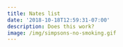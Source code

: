 ```yaml
---
title: Nates list
date: '2018-10-18T12:59:31-07:00'
description: Does this work?
image: /img/simpsons-no-smoking.gif
---
```


<html>
<head>
	<meta content="text/html; charset=UTF-8" http-equiv="content-type">
	<style type="text/css">
		@import url(https://themes.googleusercontent.com/fonts/css?kit=IRJFLIKwPKaUNz6w8LA_cl-9U_jkqjwAqRUBEUkk1wxbV0WvE1cEyAoIq5yYZlSc);

</head>

<body style="background-color:#000000;padding:0pt 45.4pt 0pt 45.4pt;max-width:521.3pt">
	<div>
		<p style="padding-top:4pt;color:#000000;padding-left:0;font-size:10pt;padding-bottom:2pt;line-height:1.2;margin-right:0;margin-left:18pt;text-indent:-18pt;font-family:&quot;Trebuchet MS&quot;;margin-top:0;orphans:2;margin-bottom:0;widows:2;height:10pt;text-align:left;padding-right:0"><span style="color:#000000;font-weight:400;text-decoration:none;vertical-align:baseline;font-size:10pt;font-family:&quot;Trebuchet MS&quot;;font-style:normal"></span></p>
	</div>
	<p class="subtitle" id="h.sw131ozi4qg2" style="padding-top:0pt;margin:0;color:#666666;padding-left:0;font-size:15pt;padding-bottom:16pt;line-height:1.5;page-break-after:avoid;font-family:&quot;Arial&quot;;orphans:2;widows:2;text-align:center;padding-right:0"><span style="color:#b45f06;font-weight:400;text-decoration:none;vertical-align:baseline;font-size:15pt;font-family:&quot;Ubuntu Mono&quot;;font-style:normal">Teach yourself enough to be a web developer in a year or less</span><span style="overflow: hidden; display: inline-block; margin: 0.00px -0.00px; border: 5.33px solid #783f04; transform: rotate(0.00rad) translateZ(0px); -webkit-transform: rotate(0.00rad) translateZ(0px); width: 834.00px; height: 63.00px;"><img alt="" src="images/image4.jpg" style="width: 1038.48px; height: 695.22px; margin-left: -204.48px; margin-top: -306.38px; transform: rotate(0.00rad) translateZ(0px); -webkit-transform: rotate(0.00rad) translateZ(0px);" title=""></span></p>
	<h5
	 id="h.7kuc7hu9wr14" style="padding-top:12pt;margin:0;color:#666666;padding-left:0;font-size:11pt;padding-bottom:4pt;line-height:1.5;page-break-after:avoid;font-family:&quot;Trebuchet MS&quot;;orphans:2;widows:2;text-align:left;padding-right:0"><span style="color:#f6b26b;font-weight:400;text-decoration:none;vertical-align:baseline;font-size:14pt;font-family:&quot;Ubuntu Mono&quot;;font-style:normal">What you&rsquo;ll need</span></h5>
		<ul class="lst-kix_q8poj3vv7w2e-0 start" style="padding:0;margin:0">
			<li style="padding-top:4pt;color:#000000;padding-left:0pt;font-size:10pt;padding-bottom:2pt;line-height:1.5;margin-right:0;margin-left:36pt;font-family:&quot;Trebuchet MS&quot;;margin-top:0;orphans:2;margin-bottom:0;widows:2;text-align:left;padding-right:0"><span style="color:#fce5cd;font-weight:400;text-decoration:none;vertical-align:baseline;font-size:10pt;font-family:&quot;Ubuntu Mono&quot;;font-style:normal">Purpose / Motivation</span></li>
		</ul>
		<ul class="lst-kix_q8poj3vv7w2e-1 start" style="padding:0;margin:0">
			<li style="padding-top:4pt;color:#000000;padding-left:0pt;font-size:10pt;padding-bottom:2pt;line-height:1.5;margin-right:0;margin-left:72pt;font-family:&quot;Trebuchet MS&quot;;margin-top:0;orphans:2;margin-bottom:0;widows:2;text-align:left;padding-right:0"><span style="color:#fce5cd;font-weight:400;text-decoration:none;vertical-align:baseline;font-size:10pt;font-family:&quot;Ubuntu Mono&quot;;font-style:normal">Why are you doing this?</span></li>
			<li style="padding-top:4pt;color:#000000;padding-left:0pt;font-size:10pt;padding-bottom:2pt;line-height:1.5;margin-right:0;margin-left:72pt;font-family:&quot;Trebuchet MS&quot;;margin-top:0;orphans:2;margin-bottom:0;widows:2;text-align:left;padding-right:0"><span style="color:#fce5cd;font-weight:400;text-decoration:none;vertical-align:baseline;font-size:10pt;font-family:&quot;Ubuntu Mono&quot;;font-style:normal">Needs to be a driving force, one that will keep you going.</span></li>
		</ul>
		<ul class="lst-kix_q8poj3vv7w2e-0" style="padding:0;margin:0">
			<li style="padding-top:4pt;color:#000000;padding-left:0pt;font-size:10pt;padding-bottom:2pt;line-height:1.5;margin-right:0;margin-left:36pt;font-family:&quot;Trebuchet MS&quot;;margin-top:0;orphans:2;margin-bottom:0;widows:2;text-align:left;padding-right:0"><span style="color:#fce5cd;font-weight:400;text-decoration:none;vertical-align:baseline;font-size:10pt;font-family:&quot;Ubuntu Mono&quot;;font-style:normal">Have a clear goal</span></li>
		</ul>
		<ul class="lst-kix_q8poj3vv7w2e-1 start" style="padding:0;margin:0">
			<li style="padding-top:4pt;color:#000000;padding-left:0pt;font-size:10pt;padding-bottom:2pt;line-height:1.5;margin-right:0;margin-left:72pt;font-family:&quot;Trebuchet MS&quot;;margin-top:0;orphans:2;margin-bottom:0;widows:2;text-align:left;padding-right:0"><span style="color:#fce5cd;font-weight:400;text-decoration:none;vertical-align:baseline;font-size:10pt;font-family:&quot;Ubuntu Mono&quot;;font-style:normal">This could be as simple as &ldquo;I want to make an app to keep track of my bills&rdquo;.</span></li>
			<li
			 style="padding-top:4pt;color:#000000;padding-left:0pt;font-size:10pt;padding-bottom:2pt;line-height:1.5;margin-right:0;margin-left:72pt;font-family:&quot;Trebuchet MS&quot;;margin-top:0;orphans:2;margin-bottom:0;widows:2;text-align:left;padding-right:0"><span style="color:#fce5cd;font-weight:400;text-decoration:none;vertical-align:baseline;font-size:10pt;font-family:&quot;Ubuntu Mono&quot;;font-style:normal">It must be very specific.</span></li>
		</ul>
		<ul class="lst-kix_q8poj3vv7w2e-0" style="padding:0;margin:0">
			<li style="padding-top:4pt;color:#000000;padding-left:0pt;font-size:10pt;padding-bottom:2pt;line-height:1.5;margin-right:0;margin-left:36pt;font-family:&quot;Trebuchet MS&quot;;margin-top:0;orphans:2;margin-bottom:0;widows:2;text-align:left;padding-right:0"><span style="color:#fce5cd;font-weight:400;text-decoration:none;vertical-align:baseline;font-size:10pt;font-family:&quot;Ubuntu Mono&quot;;font-style:normal">Time</span></li>
		</ul>
		<ul class="lst-kix_q8poj3vv7w2e-1 start" style="padding:0;margin:0">
			<li style="padding-top:4pt;color:#000000;padding-left:0pt;font-size:10pt;padding-bottom:2pt;line-height:1.5;margin-right:0;margin-left:72pt;font-family:&quot;Trebuchet MS&quot;;margin-top:0;orphans:2;margin-bottom:0;widows:2;text-align:left;padding-right:0"><span style="color:#fce5cd;font-weight:400;text-decoration:none;vertical-align:baseline;font-size:10pt;font-family:&quot;Ubuntu Mono&quot;;font-style:normal">This one is tough especially if you have other obligations. </span></li>
			<li style="padding-top:4pt;color:#000000;padding-left:0pt;font-size:10pt;padding-bottom:2pt;line-height:1.5;margin-right:0;margin-left:72pt;font-family:&quot;Trebuchet MS&quot;;margin-top:0;orphans:2;margin-bottom:0;widows:2;text-align:left;padding-right:0"><span style="color:#fce5cd;font-weight:400;text-decoration:none;vertical-align:baseline;font-size:10pt;font-family:&quot;Ubuntu Mono&quot;;font-style:normal">Make the time. Stay up an hour later to code if you have to. </span></li>
			<li style="padding-top:4pt;color:#000000;padding-left:0pt;font-size:10pt;padding-bottom:2pt;line-height:1.5;margin-right:0;margin-left:72pt;font-family:&quot;Trebuchet MS&quot;;margin-top:0;orphans:2;margin-bottom:0;widows:2;text-align:left;padding-right:0"><span style="font-family:&quot;Ubuntu Mono&quot;;color:#fce5cd;font-weight:400">I have a 22 mo old &amp; work 40-60 hrs a week. To make time for this I literally had to make this my </span><span style="font-family:&quot;Ubuntu Mono&quot;;font-style:italic;color:#fce5cd;font-weight:400">only</span>
				<span
				 style="color:#fce5cd;font-weight:400;text-decoration:none;vertical-align:baseline;font-size:10pt;font-family:&quot;Ubuntu Mono&quot;;font-style:normal">&nbsp;past time.</span>
			</li>
		</ul>
		<ul class="lst-kix_q8poj3vv7w2e-0" style="padding:0;margin:0">
			<li style="padding-top:4pt;color:#000000;padding-left:0pt;font-size:10pt;padding-bottom:2pt;line-height:1.5;margin-right:0;margin-left:36pt;font-family:&quot;Trebuchet MS&quot;;margin-top:0;orphans:2;margin-bottom:0;widows:2;text-align:left;padding-right:0"><span style="color:#fce5cd;font-weight:400;text-decoration:none;vertical-align:baseline;font-size:10pt;font-family:&quot;Ubuntu Mono&quot;;font-style:normal">Choose 1 technology/language</span></li>
		</ul>
		<ul class="lst-kix_q8poj3vv7w2e-1 start" style="padding:0;margin:0">
			<li style="padding-top:4pt;color:#000000;padding-left:0pt;font-size:10pt;padding-bottom:2pt;line-height:1.5;margin-right:0;margin-left:72pt;font-family:&quot;Trebuchet MS&quot;;margin-top:0;orphans:2;margin-bottom:0;widows:2;text-align:left;padding-right:0"><span style="color:#fce5cd;font-weight:400;text-decoration:none;vertical-align:baseline;font-size:10pt;font-family:&quot;Ubuntu Mono&quot;;font-style:normal">It should align with your goal (for example: pick a mobile language/tech-stack such as Swift, Kotlin, or Flutter if your goal is a mobile app)</span></li>
			<li
			 style="padding-top:4pt;color:#000000;padding-left:0pt;font-size:10pt;padding-bottom:2pt;line-height:1.5;margin-right:0;margin-left:72pt;font-family:&quot;Trebuchet MS&quot;;margin-top:0;orphans:2;margin-bottom:0;widows:2;text-align:left;padding-right:0"><span style="color:#fce5cd;font-weight:400;text-decoration:none;vertical-align:baseline;font-size:10pt;font-family:&quot;Ubuntu Mono&quot;;font-style:normal">It&#39;s easy to get stuck trying to decide which language to start with. </span></li>
				<li
				 style="padding-top:4pt;color:#000000;padding-left:0pt;font-size:10pt;padding-bottom:2pt;line-height:1.5;margin-right:0;margin-left:72pt;font-family:&quot;Trebuchet MS&quot;;margin-top:0;orphans:2;margin-bottom:0;widows:2;text-align:left;padding-right:0"><span style="color:#fce5cd;font-weight:400;text-decoration:none;vertical-align:baseline;font-size:10pt;font-family:&quot;Ubuntu Mono&quot;;font-style:normal">It really doesn&#39;t matter as long as it is current. </span></li>
					<li style="padding-top:4pt;color:#000000;padding-left:0pt;font-size:10pt;padding-bottom:2pt;line-height:1.5;margin-right:0;margin-left:72pt;font-family:&quot;Trebuchet MS&quot;;margin-top:0;orphans:2;margin-bottom:0;widows:2;text-align:left;padding-right:0"><span style="font-family:&quot;Ubuntu Mono&quot;;color:#fce5cd;font-weight:400">Just pick </span><span style="-webkit-text-decoration-skip:none;color:#fce5cd;font-weight:400;text-decoration:underline;text-decoration-skip-ink:none;font-family:&quot;Ubuntu Mono&quot;">one</span>
						<span
						 style="font-family:&quot;Ubuntu Mono&quot;;color:#fce5cd;font-weight:400">. </span><span style="font-family:&quot;Ubuntu Mono&quot;;color:#fce5cd;font-weight:700">More importantly - stick with it!</span></li>
					<li style="padding-top:4pt;color:#000000;padding-left:0pt;font-size:10pt;padding-bottom:2pt;line-height:1.5;margin-right:0;margin-left:72pt;font-family:&quot;Trebuchet MS&quot;;margin-top:0;orphans:2;margin-bottom:0;widows:2;text-align:left;padding-right:0"><span style="color:#fce5cd;font-weight:400;text-decoration:none;vertical-align:baseline;font-size:10pt;font-family:&quot;Ubuntu Mono&quot;;font-style:normal">Ignore flavor of the week articles, pick established (boring - aka reliable) ones.</span></li>
		</ul>
		<p style="padding-top:4pt;margin:0;color:#000000;padding-left:0;font-size:10pt;padding-bottom:2pt;line-height:1.5;font-family:&quot;Trebuchet MS&quot;;orphans:2;widows:2;height:10pt;text-align:left;padding-right:0"><span style="color:#fce5cd;font-weight:400;text-decoration:none;vertical-align:baseline;font-size:10pt;font-family:&quot;Ubuntu Mono&quot;;font-style:normal"></span></p>
		<h5 id="h.tn7b0umwdkic" style="padding-top:12pt;margin:0;color:#666666;padding-left:0;font-size:11pt;padding-bottom:4pt;line-height:1.5;page-break-after:avoid;text-indent:36pt;font-family:&quot;Trebuchet MS&quot;;orphans:2;widows:2;text-align:left;padding-right:0"><span style="font-weight:400;font-family:&quot;Ubuntu Mono&quot;">This is a deep and very dark rabbit hole. You will likely end up somewhere completely different than you could have ever imagined. That being said: </span><span style="font-family:&quot;Ubuntu Mono&quot;;font-style:italic;font-weight:400">proceed with clear intent</span>
			<span
			 style="color:#666666;font-weight:400;text-decoration:none;vertical-align:baseline;font-size:11pt;font-family:&quot;Ubuntu Mono&quot;;font-style:normal">&nbsp;so as to not get lost in the labyrinth.</span><span style="overflow: hidden; display: inline-block; margin: 0.00px 0.00px; border: 0.00px solid #000000; transform: rotate(0.00rad) translateZ(0px); -webkit-transform: rotate(0.00rad) translateZ(0px); width: 51.97px; height: 73.00px;"><img alt="" src="images/image3.png" style="width: 51.97px; height: 73.00px; margin-left: 0.00px; margin-top: 0.00px; transform: rotate(0.00rad) translateZ(0px); -webkit-transform: rotate(0.00rad) translateZ(0px);" title=""></span></h5>
		<p
		 style="padding-top:4pt;color:#000000;padding-left:0;font-size:10pt;padding-bottom:2pt;line-height:1.5;margin-right:0;margin-left:18pt;text-indent:-18pt;font-family:&quot;Trebuchet MS&quot;;margin-top:0;orphans:2;margin-bottom:0;widows:2;height:10pt;text-align:left;padding-right:0"><span style="color:#000000;font-weight:400;text-decoration:none;vertical-align:baseline;font-size:10pt;font-family:&quot;Trebuchet MS&quot;;font-style:normal"></span></p>
			<p style="padding-top:4pt;color:#000000;padding-left:0;font-size:10pt;padding-bottom:2pt;line-height:1.5;margin-right:0;margin-left:36pt;text-indent:-36pt;font-family:&quot;Trebuchet MS&quot;;margin-top:0;orphans:2;margin-bottom:0;widows:2;text-align:left;padding-right:0"><span style="font-family:&quot;Ubuntu Mono&quot;;color:#d9d9d9;font-weight:400">Take advantage of </span><span style="font-family:&quot;Ubuntu Mono&quot;;color:#d9d9d9;font-weight:700">free</span><span style="color:#d9d9d9;font-weight:400;text-decoration:none;vertical-align:baseline;font-size:10pt;font-family:&quot;Ubuntu Mono&quot;;font-style:normal">&nbsp;knowledge before spending money on a course, book or system. You may even find that after you know more, you decide to go a completely different direction. I was certain that Ruby on Rails was for me, later I realized that C syntax languages made more sense to my brain.</span></p>
			<p
			 style="padding-top:4pt;color:#000000;padding-left:0;font-size:10pt;padding-bottom:2pt;line-height:1.5;margin-right:0;margin-left:36pt;text-indent:-36pt;font-family:&quot;Trebuchet MS&quot;;margin-top:0;orphans:2;margin-bottom:0;widows:2;text-align:left;padding-right:0"><span style="overflow: hidden; display: inline-block; margin: 0.00px 0.00px; border: 0.00px solid #000000; transform: rotate(0.00rad) translateZ(0px); -webkit-transform: rotate(0.00rad) translateZ(0px); width: 247.15px; height: 107.50px;"><img alt="" src="images/image1.png" style="width: 247.15px; height: 144.28px; margin-left: 0.00px; margin-top: -25.46px; transform: rotate(0.00rad) translateZ(0px); -webkit-transform: rotate(0.00rad) translateZ(0px);" title=""></span></p>
				<p
				 style="padding-top:4pt;color:#000000;padding-left:0;font-size:10pt;padding-bottom:2pt;line-height:1.5;margin-right:0;margin-left:36pt;text-indent:-36pt;font-family:&quot;Trebuchet MS&quot;;margin-top:0;orphans:2;margin-bottom:0;widows:2;text-align:left;padding-right:0"><span style="font-family:&quot;Ubuntu Mono&quot;;color:#d9d9d9;font-weight:400">Since this </span><span style="font-family:&quot;Ubuntu Mono&quot;;color:#d9d9d9;font-weight:400">is </span><span style="font-family:&quot;Ubuntu Mono&quot;;color:#d9d9d9;font-weight:400">about web development, you will want a good handle on HTML and CSS. A little JavaScript never hurt, but I would not invest too much time unless you plan on using JS Frameworks for your goal. You don&#39;t need to be an expert at HTML and CSS, but you need to understand the basics because you will </span>
					<span
					 style="font-family:&quot;Ubuntu Mono&quot;;color:#d9d9d9;font-weight:700">always</span><span style="color:#d9d9d9;font-weight:400;text-decoration:none;vertical-align:baseline;font-size:10pt;font-family:&quot;Ubuntu Mono&quot;;font-style:normal">&nbsp;be using them one way or another. Luckily, there are many professional grade resources to start learning or to brush up your knowledge if it&#39;s been a while. </span></p>
						<h3
						 id="h.qixzi4gov1zp" style="padding-top:16pt;margin:0;color:#434343;padding-left:0;font-size:14pt;padding-bottom:4pt;line-height:1.5;page-break-after:avoid;font-family:&quot;Trebuchet MS&quot;;orphans:2;widows:2;text-align:left;padding-right:0"><span style="color:#f6b26b;font-weight:400;text-decoration:none;vertical-align:baseline;font-size:14pt;font-family:&quot;Ubuntu Mono&quot;;font-style:normal">YouTube is a fountain of knowledge </span><span style="overflow: hidden; display: inline-block; margin: 0.00px 0.00px; border: 0.00px solid #000000; transform: rotate(0.00rad) translateZ(0px); -webkit-transform: rotate(0.00rad) translateZ(0px); width: 102.61px; height: 29.50px;"><img alt="" src="images/image2.png" style="width: 102.61px; height: 29.50px; margin-left: 0.00px; margin-top: 0.00px; transform: rotate(0.00rad) translateZ(0px); -webkit-transform: rotate(0.00rad) translateZ(0px);" title=""></span></h3>
							<ol
							 class="lst-kix_p75hgsm9wvd-0 start" start="1" style="padding:0;margin:0">
								<li style="padding-top:4pt;color:#000000;padding-left:0pt;font-size:10pt;padding-bottom:2pt;line-height:1.5;margin-right:0;margin-left:36pt;font-family:&quot;Trebuchet MS&quot;;margin-top:0;orphans:2;margin-bottom:0;widows:2;text-align:left;padding-right:0"><span style="font-family:&quot;Ubuntu Mono&quot;;color:#ff9900;font-weight:400"><a href="https://www.google.com/url?q=https://www.youtube.com/user/TechGuyWeb&amp;sa=D&amp;ust=1534138303530000" style="color:inherit;text-decoration:inherit">Traversy Media - Brad Traversy</a></span>
									<span
									 style="font-family:&quot;Ubuntu Mono&quot;;color:#f6b26b;font-weight:400">&nbsp;</span><span style="color:#d9d9d9;font-weight:400;text-decoration:none;vertical-align:baseline;font-size:10pt;font-family:&quot;Ubuntu Mono&quot;;font-style:normal">- This guy is awesome. He has a video on how to start just about any language or technology. If I don&#39;t understand something (like git, npm, bootstrap or php) I go here and he has a video explaining it. He is beginner focused and doesn&#39;t complicate the subject matter by using technical jargon. I have 4 of his courses on Udemy.</span></li>
								<li
								 style="padding-top:4pt;color:#000000;padding-left:0pt;font-size:10pt;padding-bottom:2pt;line-height:1.5;margin-right:0;margin-left:36pt;font-family:&quot;Trebuchet MS&quot;;margin-top:0;orphans:2;margin-bottom:0;widows:2;text-align:left;padding-right:0"><span style="font-family:&quot;Ubuntu Mono&quot;;color:#ff9900;font-weight:400"><a href="https://www.google.com/url?q=https://www.youtube.com/channel/UCSJbGtTlrDami-tDGPUV9-w&amp;sa=D&amp;ust=1534138303530000" style="color:inherit;text-decoration:inherit">Acedemind - Maximilian </a></span>
									<span
									 style="font-family:&quot;Ubuntu Mono&quot;;color:#ff9900;font-weight:400">Schwarzm&uuml;ller</span><span style="font-family:&quot;Ubuntu Mono&quot;;color:#f6b26b;font-weight:400">&nbsp;</span><span style="color:#d9d9d9;font-weight:400;text-decoration:none;vertical-align:baseline;font-size:10pt;font-family:&quot;Ubuntu Mono&quot;;font-style:normal">- Max is a wonderful instructor. He is much more technical and thorough than Brad. I have purchased many of his courses. </span></li>
										<li
										 style="padding-top:4pt;color:#000000;padding-left:0pt;font-size:10pt;padding-bottom:2pt;line-height:1.5;margin-right:0;margin-left:36pt;font-family:&quot;Trebuchet MS&quot;;margin-top:0;orphans:2;margin-bottom:0;widows:2;text-align:left;padding-right:0"><span style="font-family:&quot;Ubuntu Mono&quot;;color:#ff9900;font-weight:400"><a href="https://www.google.com/url?q=https://www.youtube.com/channel/UCW5YeuERMmlnqo4oq8vwUpg&amp;sa=D&amp;ust=1534138303531000" style="color:inherit;text-decoration:inherit">The Net Ninja</a></span>
											<span
											 style="font-family:&quot;Ubuntu Mono&quot;;color:#f6b26b;font-weight:400">&nbsp;</span><span style="font-family:&quot;Ubuntu Mono&quot;;color:#d9d9d9;font-weight:400">- Loads of very descriptive step by step tutorial series. Newer to the scene but already has a good size subscription base due to his easy to follow tutorials. </span></li>
												<li
												 style="padding-top:4pt;color:#000000;padding-left:0pt;font-size:10pt;padding-bottom:2pt;line-height:1.5;margin-right:0;margin-left:36pt;font-family:&quot;Trebuchet MS&quot;;margin-top:0;orphans:2;margin-bottom:0;widows:2;text-align:left;padding-right:0"><span style="font-family:&quot;Ubuntu Mono&quot;;color:#ff9900;font-weight:400"><a href="https://www.google.com/url?q=https://www.youtube.com/channel/UCLNgu_OupwoeESgtab33CCw&amp;sa=D&amp;ust=1534138303531000" style="color:inherit;text-decoration:inherit">Coding garden with CJ</a></span>
													<span
													 style="font-family:&quot;Ubuntu Mono&quot;;color:#f6b26b;font-weight:400">&nbsp;</span><span style="color:#d9d9d9;font-weight:400;text-decoration:none;vertical-align:baseline;font-size:10pt;font-family:&quot;Ubuntu Mono&quot;;font-style:normal">- A new comer and a new favorite of mine. He does live shows and codes his heart out for hours on end. You get to follow along with non-scripted projects from scratch. A true example of how the process can be, mistakes and all. He can be a little difficult to follow at times so make sure you have already been exposed to the topics.</span></li>
														<li
														 style="padding-top:4pt;color:#000000;padding-left:0pt;font-size:10pt;padding-bottom:2pt;line-height:1.5;margin-right:0;margin-left:36pt;font-family:&quot;Trebuchet MS&quot;;margin-top:0;orphans:2;margin-bottom:0;widows:2;text-align:left;padding-right:0"><span style="font-family:&quot;Ubuntu Mono&quot;;color:#ff9900;font-weight:400"><a href="https://www.google.com/url?q=https://www.youtube.com/user/wesbos&amp;sa=D&amp;ust=1534138303532000" style="color:inherit;text-decoration:inherit">Wes Bos</a></span>
															<span
															 style="font-family:&quot;Ubuntu Mono&quot;;color:#d9d9d9;font-weight:400">&nbsp;- Highly respected by his peers. Very unique projects in his code along tutorials. The way he is revered in the community, made me assume his stuff was next-level, so I honestly don&#39;t know much. His channel has some very interesting
																topics so maybe I am ready to see what the hype is all about!</span>
																</li>
																</ol>
																<p style="padding-top:4pt;color:#000000;padding-left:0;font-size:10pt;padding-bottom:2pt;line-height:1.5;margin-right:0;margin-left:36pt;text-indent:-36pt;font-family:&quot;Trebuchet MS&quot;;margin-top:0;orphans:2;margin-bottom:0;widows:2;text-align:left;padding-right:0"><span style="font-family:&quot;Ubuntu Mono&quot;;font-style:italic;color:#b7b7b7;font-weight:400">The five above don&#39;t even scratch the surface.</span><span style="font-family:&quot;Ubuntu Mono&quot;;font-style:italic;color:#b7b7b7;font-weight:400">&nbsp;Be sure to follow the channel suggestions and subscribe on your favorites to broaden your horizons. You can learn a ton on YouTube. The only bad thing about YouTube is that it only goes so far. People will give out a ludicrous amount of knowledge </span>
																	<span
																	 style="font-family:&quot;Ubuntu Mono&quot;;font-style:italic;color:#b7b7b7;font-weight:400">but not quite all of it.</span><span style="color:#b7b7b7;font-weight:400;text-decoration:none;vertical-align:baseline;font-size:10pt;font-family:&quot;Ubuntu Mono&quot;;font-style:italic">&nbsp;Many of these guys above have links to their courses that you can buy which will have complete projects and much more in-depth material.</span></p>
																<h3
																 id="h.sylats5pn9qb" style="padding-top:16pt;margin:0;color:#434343;padding-left:0;font-size:14pt;padding-bottom:4pt;line-height:1.5;page-break-after:avoid;font-family:&quot;Trebuchet MS&quot;;orphans:2;widows:2;text-align:left;padding-right:0"><span style="font-family:&quot;Ubuntu Mono&quot;;color:#f6b26b;font-weight:400">Free courses, tutorials &amp; docs</span></h3>
																	<p style="padding-top:4pt;color:#000000;padding-left:0;font-size:10pt;padding-bottom:2pt;line-height:1.5;margin-right:0;margin-left:54pt;text-indent:-18pt;font-family:&quot;Trebuchet MS&quot;;margin-top:0;orphans:2;margin-bottom:0;widows:2;text-align:left;padding-right:0"><span style="font-family:&quot;Ubuntu Mono&quot;;color:#ff9900;font-weight:400"><a href="https://www.google.com/url?q=https://www.w3schools.com/&amp;sa=D&amp;ust=1534138303533000" style="color:inherit;text-decoration:inherit">W3schools</a></span>
																		<span
																		 style="font-family:&quot;Ubuntu Mono&quot;;color:#d9d9d9;font-weight:400">&nbsp;- This is what I did. I just started at HTML then CSS. I followed each link on list down the left of this site. For me, I just needed to be caught up to speed since it had been a while. Simply knowing what is possible, I can go
																			back anytime to look up how. This is a huge reference with examples for everything. I&#39;m always coming back here to remember how to do stuff.</span>
																	</p>
																	<p style="padding-top:4pt;color:#000000;padding-left:0;font-size:10pt;padding-bottom:2pt;line-height:1.5;margin-right:0;margin-left:54pt;text-indent:-18pt;font-family:&quot;Trebuchet MS&quot;;margin-top:0;orphans:2;margin-bottom:0;widows:2;text-align:left;padding-right:0"><span style="font-family:&quot;Ubuntu Mono&quot;;color:#ff9900;font-weight:400"><a href="https://www.google.com/url?q=https://www.freecodecamp.org/&amp;sa=D&amp;ust=1534138303533000" style="color:inherit;text-decoration:inherit">Free Code Camp</a></span>
																		<span
																		 style="color:#d9d9d9;font-weight:400;text-decoration:none;vertical-align:baseline;font-size:10pt;font-family:&quot;Ubuntu Mono&quot;;font-style:normal">&nbsp;- If you did this whole thing you&#39;d be done. People get jobs after completing this!. I believe it as the curriculum appears to be solid and time consuming.</span>
																	</p>
																	<p style="padding-top:4pt;color:#000000;padding-left:0;font-size:10pt;padding-bottom:2pt;line-height:1.5;margin-right:0;margin-left:54pt;text-indent:-18pt;font-family:&quot;Trebuchet MS&quot;;margin-top:0;orphans:2;margin-bottom:0;widows:2;text-align:left;padding-right:0"><span style="font-family:&quot;Ubuntu Mono&quot;;color:#ff9900;font-weight:400"><a href="https://www.google.com/url?q=https://www.learnenough.com/&amp;sa=D&amp;ust=1534138303534000" style="color:inherit;text-decoration:inherit">Learn Enough to Be Dangerous</a></span>
																		<span
																		 style="color:#d9d9d9;font-weight:400;text-decoration:none;vertical-align:baseline;font-size:10pt;font-family:&quot;Ubuntu Mono&quot;;font-style:normal">&nbsp;- This guy has an amazing outlook on life and is training everyone who will listen. His techniques are fresh and he also provides the books in their entirety free of charge, on his site.</span>
																	</p>
																	<p style="padding-top:4pt;color:#000000;padding-left:0;font-size:10pt;padding-bottom:2pt;line-height:1.5;margin-right:0;margin-left:54pt;text-indent:-18pt;font-family:&quot;Trebuchet MS&quot;;margin-top:0;orphans:2;margin-bottom:0;widows:2;text-align:left;padding-right:0"><span style="font-family:&quot;Ubuntu Mono&quot;;color:#ff9900;font-weight:400"><a href="https://www.google.com/url?q=http://devdocs.io/&amp;sa=D&amp;ust=1534138303534000" style="color:inherit;text-decoration:inherit">DevDocs.io</a></span>
																		<span
																		 style="font-family:&quot;Ubuntu Mono&quot;;color:#d9d9d9;font-weight:400">&nbsp;- </span><span style="-webkit-text-decoration-skip:none;color:#d9d9d9;font-weight:400;text-decoration:underline;text-decoration-skip-ink:none;font-family:&quot;Ubuntu Mono&quot;">All</span><span style="color:#d9d9d9;font-weight:400;text-decoration:none;vertical-align:baseline;font-size:10pt;font-family:&quot;Ubuntu Mono&quot;;font-style:normal">&nbsp;the docs in one place! I have a chrome extension for this one. </span></p>
																	<p
																	 style="padding-top:4pt;color:#000000;padding-left:0;font-size:10pt;padding-bottom:2pt;line-height:1.5;margin-right:0;margin-left:54pt;text-indent:-18pt;font-family:&quot;Trebuchet MS&quot;;margin-top:0;orphans:2;margin-bottom:0;widows:2;text-align:left;padding-right:0"><span style="font-family:&quot;Ubuntu Mono&quot;;color:#ff9900;font-weight:400"><a href="https://www.google.com/url?q=https://scrimba.com/&amp;sa=D&amp;ust=1534138303534000" style="color:inherit;text-decoration:inherit">Scrimba</a></span>
																		<span
																		 style="color:#d9d9d9;font-weight:400;text-decoration:none;vertical-align:baseline;font-size:10pt;font-family:&quot;Ubuntu Mono&quot;;font-style:normal">&nbsp;- Interactive tutorials. You can pause and change the code!</span>
																			</p>
																			<p style="padding-top:4pt;color:#000000;padding-left:0;font-size:10pt;padding-bottom:2pt;line-height:1.5;margin-right:0;margin-left:54pt;text-indent:-18pt;font-family:&quot;Trebuchet MS&quot;;margin-top:0;orphans:2;margin-bottom:0;widows:2;text-align:left;padding-right:0"><span style="font-family:&quot;Ubuntu Mono&quot;;color:#ff9900;font-weight:400"><a href="https://www.google.com/url?q=https://scotch.io/&amp;sa=D&amp;ust=1534138303535000" style="color:inherit;text-decoration:inherit">Scotch.io</a></span>
																				<span
																				 style="font-family:&quot;Ubuntu Mono&quot;;color:#b7b7b7;font-weight:400">&nbsp;</span><span style="font-family:&quot;Ubuntu Mono&quot;;color:#d9d9d9;font-weight:400">- New to me but I will be going back soon. Half of courses are free. More than generous.</span></p>
																			<h3 id="h.8wu67vknknz" style="padding-top:16pt;margin:0;color:#434343;padding-left:0;font-size:14pt;padding-bottom:4pt;line-height:1.5;page-break-after:avoid;font-family:&quot;Trebuchet MS&quot;;orphans:2;widows:2;text-align:left;padding-right:0"><span style="color:#f6b26b;font-weight:400;text-decoration:none;vertical-align:baseline;font-size:14pt;font-family:&quot;Arial&quot;;font-style:normal">Paid courses</span></h3>
																			<p style="padding-top:4pt;color:#000000;padding-left:0;font-size:10pt;padding-bottom:2pt;line-height:1.5;margin-right:0;margin-left:54pt;text-indent:-18pt;font-family:&quot;Trebuchet MS&quot;;margin-top:0;orphans:2;margin-bottom:0;widows:2;text-align:left;padding-right:0"><span style="font-family:&quot;Ubuntu Mono&quot;;color:#ff9900;font-weight:400"><a href="https://www.google.com/url?q=https://www.udemy.com/&amp;sa=D&amp;ust=1534138303535000" style="color:inherit;text-decoration:inherit">Udemy</a></span>
																				<span
																				 style="font-family:&quot;Ubuntu Mono&quot;;color:#d9d9d9;font-weight:400">&nbsp;- This is pretty popular right now but I have heard some some controversy lately so I don&#39;t know how long it&#39;ll continue to be a decent place to get courses. My only advice is make sure you pay attention to the ratings
																					also look at how much content you get for the price. I am not </span><span style="color:#f6b26b">&#x1f4af;</span><span style="font-family:&quot;Ubuntu Mono&quot;;color:#d9d9d9;font-weight:400">&nbsp;positive, but it sure seems like $14.99 is the highest they charge for a course (don&rsquo;t let the </span>
																					<span
																					 style="-webkit-text-decoration-skip:none;color:#d9d9d9;font-weight:400;text-decoration:line-through;text-decoration-skip-ink:none;font-family:&quot;Ubuntu Mono&quot;">crossed out price</span><span style="font-family:&quot;Ubuntu Mono&quot;;color:#d9d9d9;font-weight:400">&nbsp;fool you) and the lowest is $9.99. Wait for the sales. They always come back. I have heard that this course by </span>
																						<span
																						 style="font-family:&quot;Ubuntu Mono&quot;;color:#ff9900;font-weight:400"><a href="https://www.google.com/url?q=https://www.udemy.com/the-web-developer-bootcamp/&amp;sa=D&amp;ust=1534138303536000" style="color:inherit;text-decoration:inherit">Colt Steele</a></span><span style="color:#d9d9d9;font-weight:400;text-decoration:none;vertical-align:baseline;font-size:10pt;font-family:&quot;Ubuntu Mono&quot;;font-style:normal">&nbsp;has everything you need if you are looking for a good one to start with. I have his course on SQL and he knows his stuff. Also I don&rsquo;t know where else you can get 42+ hours of video instruction, the value is insane. &nbsp;</span></p>
																			<div>
																				<p style="padding-top:4pt;margin:0;color:#000000;padding-left:0;font-size:10pt;padding-bottom:2pt;font-family:&quot;Trebuchet MS&quot;;line-height:1.2;orphans:2;widows:2;text-align:right;padding-right:0"><span style="font-size:7pt;font-family:&quot;Arial&quot;;color:#ff9900;font-weight:400"><a href="https://www.google.com/url?q=https://arnold.systems&amp;sa=D&amp;ust=1534138303537000" style="color:inherit;text-decoration:inherit">&copy;2018 arnold.systems</a></span></p>
																			</div>
</body>

</html>
